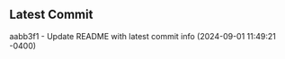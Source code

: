 
## Latest Commit
aabb3f1 - Update README with latest commit info (2024-09-01 11:49:21 -0400) <Yunxi-Zhou>
